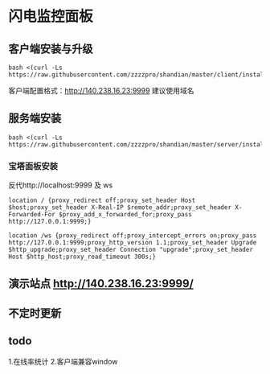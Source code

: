 # 闪电监控面板

## 客户端安装与升级
```
bash <(curl -Ls https://raw.githubusercontent.com/zzzzpro/shandian/master/client/install.sh)
```
客户端配置格式：http://140.238.16.23:9999
建议使用域名

## 服务端安装
```
bash <(curl -Ls https://raw.githubusercontent.com/zzzzpro/shandian/master/server/install.sh)
```

### 宝塔面板安装
反代http://localhost:9999 及 ws
```
location / {proxy_redirect off;proxy_set_header Host $host;proxy_set_header X-Real-IP $remote_addr;proxy_set_header X-Forwarded-For $proxy_add_x_forwarded_for;proxy_pass http://127.0.0.1:9999;}

location /ws {proxy_redirect off;proxy_intercept_errors on;proxy_pass http://127.0.0.1:9999;proxy_http_version 1.1;proxy_set_header Upgrade $http_upgrade;proxy_set_header Connection "upgrade";proxy_set_header Host $http_host;proxy_read_timeout 300s;}
```

## 演示站点 http://140.238.16.23:9999/ 
## 不定时更新
## todo
1.在线率统计
2.客户端兼容window
